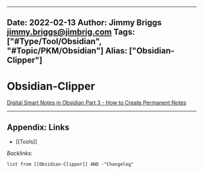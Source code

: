 

---
Date: 2022-02-13
Author: Jimmy Briggs <jimmy.briggs@jimbrig.com>
Tags: ["#Type/Tool/Obsidian", "#Topic/PKM/Obsidian"]
Alias: ["Obsidian-Clipper"]
---

# Obsidian-Clipper

[Digital Smart Notes in Obsidian Part 3 - How to Create Permanent Notes](https://harleystagner.com/digital-smart-notes-in-obsidian-part-3-how-to-create-permanent-notes/)


***

## Appendix: Links

- [[Tools]]

*Backlinks:*

```dataview
list from [[Obsidian-Clipper]] AND -"Changelog"
```
